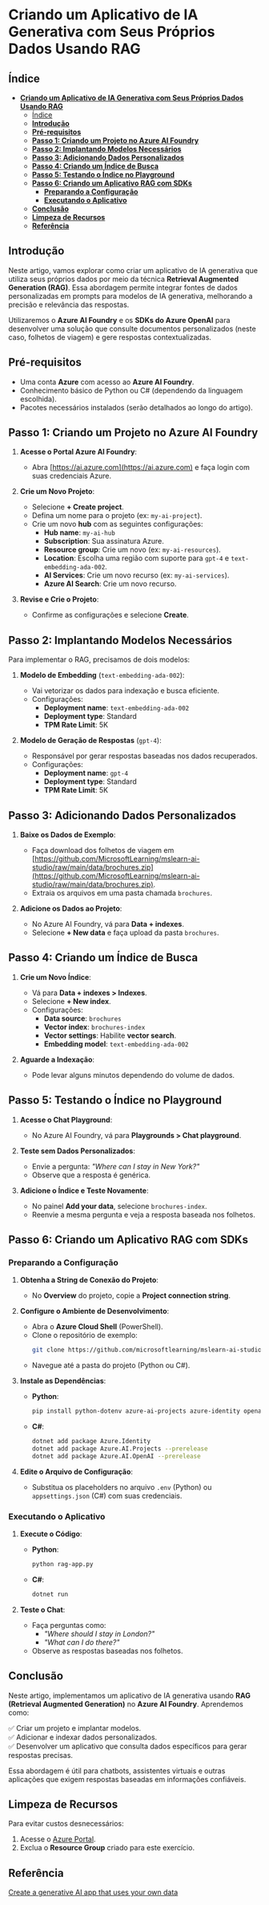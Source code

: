 # **Criando um Aplicativo de IA Generativa com Seus Próprios Dados Usando RAG**

## Índice

- [**Criando um Aplicativo de IA Generativa com Seus Próprios Dados Usando RAG**](#criando-um-aplicativo-de-ia-generativa-com-seus-próprios-dados-usando-rag)
  - [Índice](#índice)
  - [**Introdução**](#introdução)
  - [**Pré-requisitos**](#pré-requisitos)
  - [**Passo 1: Criando um Projeto no Azure AI Foundry**](#passo-1-criando-um-projeto-no-azure-ai-foundry)
  - [**Passo 2: Implantando Modelos Necessários**](#passo-2-implantando-modelos-necessários)
  - [**Passo 3: Adicionando Dados Personalizados**](#passo-3-adicionando-dados-personalizados)
  - [**Passo 4: Criando um Índice de Busca**](#passo-4-criando-um-índice-de-busca)
  - [**Passo 5: Testando o Índice no Playground**](#passo-5-testando-o-índice-no-playground)
  - [**Passo 6: Criando um Aplicativo RAG com SDKs**](#passo-6-criando-um-aplicativo-rag-com-sdks)
    - [**Preparando a Configuração**](#preparando-a-configuração)
    - [**Executando o Aplicativo**](#executando-o-aplicativo)
  - [**Conclusão**](#conclusão)
  - [**Limpeza de Recursos**](#limpeza-de-recursos)
  - [**Referência**](#referência)

## **Introdução**  
Neste artigo, vamos explorar como criar um aplicativo de IA generativa que utiliza seus próprios dados por meio da técnica **Retrieval Augmented Generation (RAG)**. Essa abordagem permite integrar fontes de dados personalizadas em prompts para modelos de IA generativa, melhorando a precisão e relevância das respostas.  

Utilizaremos o **Azure AI Foundry** e os **SDKs do Azure OpenAI** para desenvolver uma solução que consulte documentos personalizados (neste caso, folhetos de viagem) e gere respostas contextualizadas.  


## **Pré-requisitos**  
- Uma conta **Azure** com acesso ao **Azure AI Foundry**.  
- Conhecimento básico de Python ou C# (dependendo da linguagem escolhida).  
- Pacotes necessários instalados (serão detalhados ao longo do artigo).  


## **Passo 1: Criando um Projeto no Azure AI Foundry**  

1. **Acesse o Portal Azure AI Foundry**:  
   - Abra [https://ai.azure.com](https://ai.azure.com) e faça login com suas credenciais Azure.  

2. **Crie um Novo Projeto**:  
   - Selecione **+ Create project**.  
   - Defina um nome para o projeto (ex: `my-ai-project`).  
   - Crie um novo **hub** com as seguintes configurações:  
     - **Hub name**: `my-ai-hub`  
     - **Subscription**: Sua assinatura Azure.  
     - **Resource group**: Crie um novo (ex: `my-ai-resources`).  
     - **Location**: Escolha uma região com suporte para `gpt-4` e `text-embedding-ada-002`.  
     - **AI Services**: Crie um novo recurso (ex: `my-ai-services`).  
     - **Azure AI Search**: Crie um novo recurso.  

3. **Revise e Crie o Projeto**:  
   - Confirme as configurações e selecione **Create**.  


## **Passo 2: Implantando Modelos Necessários**  

Para implementar o RAG, precisamos de dois modelos:  

1. **Modelo de Embedding** (`text-embedding-ada-002`):  
   - Vai vetorizar os dados para indexação e busca eficiente.  
   - Configurações:  
     - **Deployment name**: `text-embedding-ada-002`  
     - **Deployment type**: Standard  
     - **TPM Rate Limit**: 5K  

2. **Modelo de Geração de Respostas** (`gpt-4`):  
   - Responsável por gerar respostas baseadas nos dados recuperados.  
   - Configurações:  
     - **Deployment name**: `gpt-4`  
     - **Deployment type**: Standard  
     - **TPM Rate Limit**: 5K  


## **Passo 3: Adicionando Dados Personalizados**  

1. **Baixe os Dados de Exemplo**:  
   - Faça download dos folhetos de viagem em [https://github.com/MicrosoftLearning/mslearn-ai-studio/raw/main/data/brochures.zip](https://github.com/MicrosoftLearning/mslearn-ai-studio/raw/main/data/brochures.zip).  
   - Extraia os arquivos em uma pasta chamada `brochures`.  

2. **Adicione os Dados ao Projeto**:  
   - No Azure AI Foundry, vá para **Data + indexes**.  
   - Selecione **+ New data** e faça upload da pasta `brochures`.  


## **Passo 4: Criando um Índice de Busca**  

1. **Crie um Novo Índice**:  
   - Vá para **Data + indexes > Indexes**.  
   - Selecione **+ New index**.  
   - Configurações:  
     - **Data source**: `brochures`  
     - **Vector index**: `brochures-index`  
     - **Vector settings**: Habilite **vector search**.  
     - **Embedding model**: `text-embedding-ada-002`  

2. **Aguarde a Indexação**:  
   - Pode levar alguns minutos dependendo do volume de dados.  


## **Passo 5: Testando o Índice no Playground**  

1. **Acesse o Chat Playground**:  
   - No Azure AI Foundry, vá para **Playgrounds > Chat playground**.  

2. **Teste sem Dados Personalizados**:  
   - Envie a pergunta: *"Where can I stay in New York?"*  
   - Observe que a resposta é genérica.  

3. **Adicione o Índice e Teste Novamente**:  
   - No painel **Add your data**, selecione `brochures-index`.  
   - Reenvie a mesma pergunta e veja a resposta baseada nos folhetos.  


## **Passo 6: Criando um Aplicativo RAG com SDKs**  

### **Preparando a Configuração**  

1. **Obtenha a String de Conexão do Projeto**:  
   - No **Overview** do projeto, copie a **Project connection string**.  

2. **Configure o Ambiente de Desenvolvimento**:  
   - Abra o **Azure Cloud Shell** (PowerShell).  
   - Clone o repositório de exemplo:  
     ```bash
     git clone https://github.com/microsoftlearning/mslearn-ai-studio mslearn-ai-foundry
     ```  
   - Navegue até a pasta do projeto (Python ou C#).  

3. **Instale as Dependências**:  
   - **Python**:  
     ```bash
     pip install python-dotenv azure-ai-projects azure-identity openai
     ```  
   - **C#**:  
     ```bash
     dotnet add package Azure.Identity
     dotnet add package Azure.AI.Projects --prerelease
     dotnet add package Azure.AI.OpenAI --prerelease
     ```  

4. **Edite o Arquivo de Configuração**:  
   - Substitua os placeholders no arquivo `.env` (Python) ou `appsettings.json` (C#) com suas credenciais.  

### **Executando o Aplicativo**  

1. **Execute o Código**:  
   - **Python**:  
     ```bash
     python rag-app.py
     ```  
   - **C#**:  
     ```bash
     dotnet run
     ```  

2. **Teste o Chat**:  
   - Faça perguntas como:  
     - *"Where should I stay in London?"*  
     - *"What can I do there?"*  
   - Observe as respostas baseadas nos folhetos.  


## **Conclusão**  

Neste artigo, implementamos um aplicativo de IA generativa usando **RAG (Retrieval Augmented Generation)** no **Azure AI Foundry**. Aprendemos como:  

✅ Criar um projeto e implantar modelos.  
✅ Adicionar e indexar dados personalizados.  
✅ Desenvolver um aplicativo que consulta dados específicos para gerar respostas precisas.  

Essa abordagem é útil para chatbots, assistentes virtuais e outras aplicações que exigem respostas baseadas em informações confiáveis.  


## **Limpeza de Recursos**  

Para evitar custos desnecessários:  

1. Acesse o [Azure Portal](https://portal.azure.com).  
2. Exclua o **Resource Group** criado para este exercício.  

## **Referência**
[Create a generative AI app that uses your own data](https://microsoftlearning.github.io/mslearn-ai-studio/Instructions/04-Use-own-data.html)